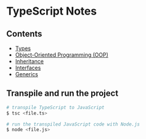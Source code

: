 # TypeScript Notes

## Contents

- [Types](./1_types.ts)
- [Object-Oriented Programming (OOP)](./2_OOP.ts)
- [Inheritance](./3_inheritance.ts)
- [Interfaces](./4_interfaces.ts)
- [Generics](./5_generics.ts)

## Transpile and run the project

```bash
# transpile TypeScript to JavaScript
$ tsc <file.ts>

# run the transpiled JavaScript code with Node.js
$ node <file.js>

```
